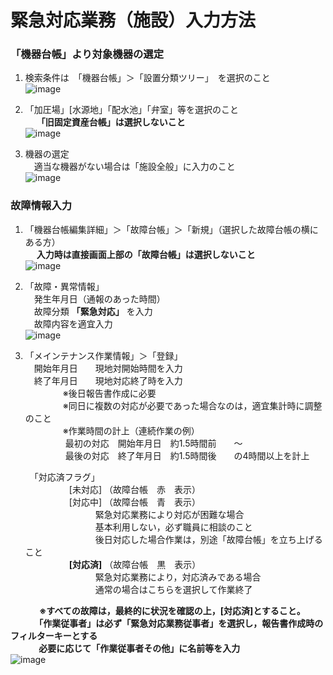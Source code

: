 # 緊急対応業務（施設）入力方法								

### 「機器台帳」より対象機器の選定  
1. 検索条件は　「機器台帳」＞「設置分類ツリー」　を選択のこと  
![image](https://github.com/soja-suidou/shisetu_kanri_tenken/assets/139528738/40eb780a-2426-4608-ad76-945a2d96a2df)  
 
1. 「加圧場」[水源地」「配水池」「弁室」等を選択のこと  
		　 **「旧固定資産台帳」は選択しないこと**  
![image](https://github.com/soja-suidou/shisetu_kanri_tenken/assets/139528738/52602658-7696-4fb3-893b-752fce7c2af7)  
 
1. 機器の選定  
		　適当な機器がない場合は「施設全般」に入力のこと  
![image](https://github.com/soja-suidou/shisetu_kanri_tenken/assets/139528738/41964fb1-7f51-4a30-9356-771907be8ce7)  

### 故障情報入力  
1. 「機器台帳編集詳細」＞「故障台帳」＞「新規」（選択した故障台帳の横にある方）   
		　 **入力時は直接画面上部の「故障台帳」は選択しないこと**   
![image](https://github.com/soja-suidou/shisetu_kanri_tenken/assets/139528738/124fdec4-e0ab-454a-9f11-0ac812e7c34a)  
 
1. 「故障・異常情報」  
		　発生年月日（通報のあった時間）  
		　故障分類 **「緊急対応」** を入力	  
		　故障内容を適宜入力  
![image](https://github.com/soja-suidou/shisetu_kanri_tenken/assets/139528738/9699ff12-7986-47fd-bfd1-b7dc5f3bde17)  

1. 「メインテナンス作業情報」＞「登録」   
		　開始年月日　　現地対開始時間を入力	  
		　終了年月日　　現地対応終了時を入力  
	　	　　　※後日報告書作成に必要  
　		　　　※同日に複数の対応が必要であった場合なのは，適宜集計時に調整のこと  
　		　　　※作業時間の計上（連続作業の例）  
　		　　　		最初の対応　開始年月日　約1.5時間前　　～　  
　	　　　			最後の対応　終了年月日　約1.5時間後　　の4時間以上を計上
   
	　「対応済フラグ」  
　　　　　[未対応]	（故障台帳　赤　表示）  
　　　　　[対応中]	（故障台帳　青　表示）  
　　　　　　　　緊急対応業務により対応が困難な場合  
　　　　　　　　基本利用しない，必ず職員に相談のこと  
　　　　　　　　後日対応した場合作業は，別途「故障台帳」を立ち上げること  
　　　　　**[対応済]** 	（故障台帳　黒　表示）  
　　　　　　　　緊急対応業務により，対応済みである場合  
　　　　　　　　通常の場合はこちらを選択して作業終了
   
　　　 **※すべての故障は，最終的に状況を確認の上，[対応済]とすること。  
	　　	　「作業従事者」は必ず「緊急対応業務従事者」を選択し，報告書作成時のフィルターキーとする  
	　　	　必要に応じて「作業従事者その他」に名前等を入力**   
![image](https://github.com/soja-suidou/shisetu_kanri_tenken/assets/139528738/745e9fbd-cffe-4921-809e-718ec3d3acd5)  

